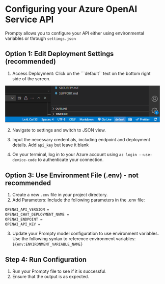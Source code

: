 # Configuring your Azure OpenAI Service API

Prompty allows you to configure your API either using environmental variables or through ``settings.json``

## Option 1: Edit Deployment Settings (recommended)
 1. Access Deployment: Click on the ```default`` text on the bottom right side of the screen.

![screenshot of the default text on Visual Studio Code](images/prompty-default.png)

2. Navigate to settings and switch to JSON view.
3. Input the necessary credentials, including endpoint and deployment details. Add ``api_key`` but leave it blank

4. On your terminal, log in to your Azure account using ``az login --use-device-code`` to authenticate your connection.

## Option 3: Use Environment File (.env) - not recommended
1. Create a new ``.env`` file in your project directory.
2. Add Parameters: Include the following parameters in the .env file:

```
OPENAI_API_VERSION = 
OPENAI_CHAT_DEPLOYMENT_NAME = 
OPENAI_ENDPOINT = 
OPENAI_API_KEY =
```
3. Update your Prompty model configuration to use environment variables. Use the following syntax to reference environment variables: ``${env:ENVIRONMENT_VARIABLE_NAME}``

## Step 4: Run Configuration
1. Run your Prompty file to see if it is successful.
2. Ensure that the output is as expected.